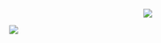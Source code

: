 <p align="center">
<img src="https://user-images.githubusercontent.com/51386810/102377135-16d1cf00-3fa3-11eb-96e8-c8f8dda37b49.png">
</p>

![](https://komarev.com/ghpvc/?username=Maiconrq&color=green)
